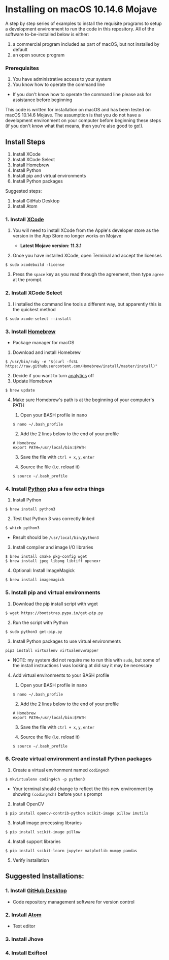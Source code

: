# Installing on macOS 10.14.6 Mojave

A step by step series of examples to install the requisite programs to setup a development environment to run the code in this repository. All of the software to-be-installed below is either:
1. a commercial program included as part of macOS, but not installed by default
1. an open source program

### Prerequisites

1. You have administrative access to your system
1. You know how to operate the command line
  - If you don't know how to operate the command line please ask for assistance before beginning

This code is written for installation on macOS and has been tested on macOS 10.14.6 Mojave. The assumption is that you do not have a development environment on your computer before beginning these steps (if you don't know what that means, then you're also good to go!).


## Install Steps

1. Install XCode
1. Install XCode Select
1. Install Homebrew
1. Install Python
1. Install pip and virtual environments
1. Install Python packages

Suggested steps:
1. Install GitHub Desktop
1. Install Atom


### 1. Install [XCode](https://developer.apple.com/xcode/)
1. You will need to install XCode from the Apple's developer store as the version in the App Store no longer works on Mojave
   - **Latest Mojave version: 11.3.1**

2. Once you have installed XCode, open Terminal and accept the licenses
```
$ sudo xcodebuild -license
```
3. Press the `space` key as you read through the agreement, then type `agree` at the prompt.

### 2. Install XCode Select
1. I installed the command line tools a different way, but apparently this is the quickest method
```
$ sudo xcode-select --install
```


### 3. Install [Homebrew](https://brew.sh)
* Package manager for macOS
1. Download and install Homebrew
```
$ /usr/bin/ruby -e "$(curl -fsSL https://raw.githubusercontent.com/Homebrew/install/master/install)"
```
2. Decide if you want to turn [analytics](https://docs.brew.sh/Analytics) off
3. Update Homebrew
```
$ brew update
```
4. Make sure Homebrew's path is at the beginning of your computer's PATH

   1. Open your BASH profile in nano
   ```
   $ nano ~/.bash_profile
   ```
   2. Add the 2 lines below to the end of your profile
   ```
   # Homebrew
   export PATH=/usr/local/bin:$PATH
   ```
   3. Save the file with `ctrl + x`, `y`, `enter`

   4. Source the file (i.e. reload it)
   ```
   $ source ~/.bash_profile
   ```

### 4. Install [Python](https://python.org) plus a few extra things
1. Install Python
```
$ brew install python3
```
2. Test that Python 3 was correctly linked
```
$ which python3
```
   - Result should be `/usr/local/bin/python3`
3. Install compiler and image I/O libraries
```
$ brew install cmake pkg-config wget
$ brew install jpeg libpng libtiff openexr
```
4. Optional: Install ImageMagick
```
$ brew install imagemagick
```

### 5. Install pip and virtual environments
1. Download the pip install script with wget
```
$ wget https://bootstrap.pypa.io/get-pip.py
```
2. Run the script with Python
```
$ sudo python3 get-pip.py
```
3. Install Python packages to use virtual environments
```
pip3 install virtualenv virtualenvwrapper
```
  - NOTE: my system did not require me to run this with `sudo`, but some of the install instructions I was looking at did say it may be necessary
4. Add virtual environments to your BASH profile

   1. Open your BASH profile in nano
   ```
   $ nano ~/.bash_profile
   ```
   2. Add the 2 lines below to the end of your profile
   ```
   # Homebrew
   export PATH=/usr/local/bin:$PATH
   ```
   3. Save the file with `ctrl + x`, `y`, `enter`

   4. Source the file (i.e. reload it)
   ```
   $ source ~/.bash_profile
   ```

### 6. Create virtual environment and install Python packages
1. Create a virtual environment named `coding4ch`
```
$ mkvirtualenv coding4ch -p python3
```
   - Your terminal should change to reflect the this new environment by showing `(coding4ch)` before your `$` prompt
2. Install OpenCV
```
$ pip install opencv-contrib-python scikit-image pillow imutils
```
3. Install image processing libraries
```
$ pip install scikit-image pillow
```
4. Install support libraries
```
$ pip install scikit-learn jupyter matplotlib numpy pandas
```
5. Verify installation

## Suggested Installations:

### 1. Install [GitHub Desktop](https://desktop.github.com)
* Code repository management software for version control


### 2. Install [Atom](https://atom.io)
* Text editor

### 3. Install Jhove
### 4. Install Exiftool
